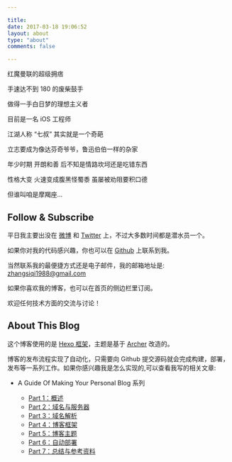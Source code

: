 ```yaml
---

title:
date: 2017-03-18 19:06:52
layout: about
type: "about"
comments: false

---
```


红魔曼联的超级拥痞  

手速达不到 180 的废柴鼓手

做得一手白日梦的理想主义者

目前是一名 iOS 工程师

江湖人称 “七叔” 其实就是一个奇葩

立志要成为像达芬奇爷爷，鲁迅伯伯一样的杂家

年少时期 开朗和善 后不知是情路坎坷还是吃错东西

性格大变 火速变成腹黑怪蜀黍 虽屡被劝阻要积口德

但谁叫咱是摩羯座...

## Follow & Subscribe

平日我主要出没在 [微博](https://weibo.com/u/1673935657?is_all=1) 和 [Twitter](https://twitter.com/SketchK47) 上，不过大多数时间都是潜水员一个。

如果你对我的代码感兴趣，你也可以在 [Github](https://github.com/SketchK) 上联系到我。

当然联系我的最便捷方式还是电子邮件，我的邮箱地址是: [zhangsiqi1988@gmail.com](mailto:zhangsiqi1988@gmail.com)

如果你喜欢我的博客，也可以在首页的侧边栏里订阅。

欢迎任何技术方面的交流与讨论！

## About This Blog

这个博客使用的是 [Hexo 框架](https://hexo.io/zh-cn/index.html)，主题是基于 [Archer](https://github.com/fi3ework/hexo-theme-archer) 改造的。

博客的发布流程实现了自动化，只需要向 Github 提交源码就会完成构建，部署，发布等一系列工作。如果你感兴趣我是怎么实现的,可以查看我写的相关文章:

* A Guide Of Making Your Personal Blog 系列

  * [Part 1：概述](http://sketchk.xyz/2017/03/24/A-Guide-Of-Making-Your-Personal-Blog-Part-1/)
  * [Part 2：域名与服务器](http://sketchk.xyz/2017/03/24/A-Guide-Of-Making-Your-Personal-Blog-Part-2/)
  * [Part 3：域名解析](http://sketchk.xyz/2017/03/24/A-Guide-Of-Making-Your-Personal-Blog-Part-3/)
  * [Part 4：博客框架](http://sketchk.xyz/2017/03/24/A-Guide-Of-Making-Your-Personal-Blog-Part-4/)
  * [Part 5：博客主题](http://sketchk.xyz/2017/03/24/A-Guide-Of-Making-Your-Personal-Blog-Part-5/)
  * [Part 6：自动部署](http://sketchk.xyz/2017/03/24/A-Guide-Of-Making-Your-Personal-Blog-Part-6/)
  * [Part 7：总结与参考资料](http://sketchk.xyz/2017/03/24/A-Guide-Of-Making-Your-Personal-Blog-Part-7/)
